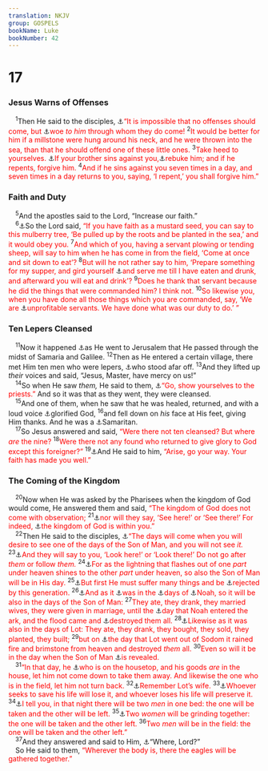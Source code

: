 ```yaml
---
translation: NKJV
group: GOSPELS
bookName: Luke 
bookNumber: 42
---
```


<div class="title"><h1>17</h1><h3>Jesus Warns of Offenses</h3></div>
<span class="verse lu_17_1"> <sup>1</sup>Then He said to the disciples, <a data-toggle="tooltip" data-placement="bottom" title="(1 Cor. 11:19)">⚓</a><font color="red">“It is impossible that no offenses should come, but </font><a data-toggle="tooltip" data-placement="bottom" title="Matt. 18:6, 7; 26:24; Mark 9:42; (2 Thess. 1:6); Jude 11">⚓</a><font color="red">woe <i>to him</i> through whom they do come!</font></span>
<span class="verse lu_17_2"><sup>2</sup><font color="red">It would be better for him if a millstone were hung around his neck, and he were thrown into the sea, than that he should offend one of these little ones.</font></span>
<span class="verse lu_17_3"><sup>3</sup><font color="red">Take heed to yourselves. </font><a data-toggle="tooltip" data-placement="bottom" title="(Matt. 18:15, 21)">⚓</a><font color="red">If your brother sins against you,</font><a data-toggle="tooltip" data-placement="bottom" title="Lev. 19:17; (Prov. 17:10; Gal. 6:1; James 5:19, 20)">⚓</a><font color="red">rebuke him; and if he repents, forgive him.</font></span>
<span class="verse lu_17_4"><sup>4</sup><font color="red">And if he sins against you seven times in a day, and seven times in a day returns to you, saying, ‘I repent,’ you shall forgive him.”</font><br/></span>
<div class="title"><h3>Faith and Duty</h3></div>
<span class="verse lu_17_5"> <sup>5</sup>And the apostles said to the Lord, “Increase our faith.”<br/></span>
<span class="verse lu_17_6"> <sup>6</sup><a data-toggle="tooltip" data-placement="bottom" title="Matt. 17:20; 21:21; (Mark 9:23; 11:23); Luke 13:19">⚓</a>So the Lord said, <font color="red">“If you have faith as a mustard seed, you can say to this mulberry tree, ‘Be pulled up by the roots and be planted in the sea,’ and it would obey you.</font></span>
<span class="verse lu_17_7"><sup>7</sup><font color="red">And which of you, having a servant plowing or tending sheep, will say to him when he has come in from the field, ‘Come at once and sit down to eat’?</font></span>
<span class="verse lu_17_8"><sup>8</sup><font color="red">But will he not rather say to him, ‘Prepare something for my supper, and gird yourself </font><a data-toggle="tooltip" data-placement="bottom" title="(Luke 12:37)">⚓</a><font color="red">and serve me till I have eaten and drunk, and afterward you will eat and drink’?</font></span>
<span class="verse lu_17_9"><sup>9</sup><font color="red">Does he thank that servant because he did the things that were commanded him? I think not.</font></span>
<span class="verse lu_17_10"><sup>10</sup><font color="red">So likewise you, when you have done all those things which you are commanded, say, ‘We are </font><a data-toggle="tooltip" data-placement="bottom" title="Job 22:3; 35:7; Ps. 16:2; Matt. 25:30; Rom. 3:12; 11:35; (1 Cor. 9:16, 17); Philem. 11">⚓</a><font color="red">unprofitable servants. We have done what was our duty to do.’ ”</font><br/></span>
<div class="title"><h3>Ten Lepers Cleansed</h3></div>
<span class="verse lu_17_11"> <sup>11</sup>Now it happened <a data-toggle="tooltip" data-placement="bottom" title="Luke 9:51, 52; John 4:4">⚓</a>as He went to Jerusalem that He passed through the midst of Samaria and Galilee. </span>
<span class="verse lu_17_12"><sup>12</sup>Then as He entered a certain village, there met Him ten men who were lepers, <a data-toggle="tooltip" data-placement="bottom" title="Lev. 13:46; Num. 5:2">⚓</a>who stood afar off. </span>
<span class="verse lu_17_13"><sup>13</sup>And they lifted up <i>their</i> voices and said, “Jesus, Master, have mercy on us!”<br/></span>
<span class="verse lu_17_14"> <sup>14</sup>So when He saw <i>them,</i> He said to them, <a data-toggle="tooltip" data-placement="bottom" title="Lev. 13:1–59; 14:1–32; Matt. 8:4; Luke 5:14">⚓</a><font color="red">“Go, show yourselves to the priests.”</font> And so it was that as they went, they were cleansed.<br/></span>
<span class="verse lu_17_15"> <sup>15</sup>And one of them, when he saw that he was healed, returned, and with a loud voice <a data-toggle="tooltip" data-placement="bottom" title="Luke 5:25; 18:43">⚓</a>glorified God, </span>
<span class="verse lu_17_16"><sup>16</sup>and fell down on <i>his</i> face at His feet, giving Him thanks. And he was a <a data-toggle="tooltip" data-placement="bottom" title="2 Kin. 17:24; Luke 9:52, 53; John 4:9">⚓</a>Samaritan.<br/></span>
<span class="verse lu_17_17"> <sup>17</sup>So Jesus answered and said, <font color="red">“Were there not ten cleansed? But where <i>are</i> the nine?</font></span>
<span class="verse lu_17_18"><sup>18</sup><font color="red">Were there not any found who returned to give glory to God except this foreigner?”</font></span>
<span class="verse lu_17_19"><sup>19</sup><a data-toggle="tooltip" data-placement="bottom" title="Matt. 9:22; Mark 5:34; 10:52; Luke 7:50; 8:48; 18:42">⚓</a>And He said to him, <font color="red">“Arise, go your way. Your faith has made you well.”</font><br/></span>
<div class="title"><h3>The Coming of the Kingdom</h3></div>
<span class="verse lu_17_20"> <sup>20</sup>Now when He was asked by the Pharisees when the kingdom of God would come, He answered them and said, <font color="red">“The kingdom of God does not come with observation;</font></span>
<span class="verse lu_17_21"><sup>21</sup><a data-toggle="tooltip" data-placement="bottom" title="Luke 17:23">⚓</a><font color="red">nor will they say, ‘See here!’ or ‘See there!’ For indeed, </font><a data-toggle="tooltip" data-placement="bottom" title="(Rom. 14:17)">⚓</a><font color="red">the kingdom of God is within you.”</font><br/></span>
<span class="verse lu_17_22"> <sup>22</sup>Then He said to the disciples, <a data-toggle="tooltip" data-placement="bottom" title="Matt. 9:15; Mark 2:20; Luke 5:35; (John 17:12)">⚓</a><font color="red">“The days will come when you will desire to see one of the days of the Son of Man, and you will not see <i>it.</i></font></span>
<span class="verse lu_17_23"><sup>23</sup><a data-toggle="tooltip" data-placement="bottom" title="Matt. 24:23; Mark 13:21; (Luke 21:8)">⚓</a><font color="red">And they will say to you, ‘Look here!’ or ‘Look there!’ Do not go after <i>them</i> or follow <i>them.</i></font></span>
<span class="verse lu_17_24"><sup>24</sup><a data-toggle="tooltip" data-placement="bottom" title="Matt. 24:27">⚓</a><font color="red">For as the lightning that flashes out of one <i>part</i> under heaven shines to the other <i>part</i> under heaven, so also the Son of Man will be in His day.</font></span>
<span class="verse lu_17_25"><sup>25</sup><a data-toggle="tooltip" data-placement="bottom" title="Matt. 26:67; 27:29–31; Mark 8:31; 9:31; 10:33">⚓</a><font color="red">But first He must suffer many things and be </font><a data-toggle="tooltip" data-placement="bottom" title="Luke 9:22">⚓</a><font color="red">rejected by this generation.</font></span>
<span class="verse lu_17_26"><sup>26</sup><a data-toggle="tooltip" data-placement="bottom" title="Matt. 24:37–39">⚓</a><font color="red">And as it </font><a data-toggle="tooltip" data-placement="bottom" title="(Gen. 6:5–7)">⚓</a><font color="red">was in the </font><a data-toggle="tooltip" data-placement="bottom" title="(Gen. 6:8–13)">⚓</a><font color="red">days of </font><a data-toggle="tooltip" data-placement="bottom" title="1 Pet. 3:20">⚓</a><font color="red">Noah, so it will be also in the days of the Son of Man:</font></span>
<span class="verse lu_17_27"><sup>27</sup><font color="red">They ate, they drank, they married wives, they were given in marriage, until the </font><a data-toggle="tooltip" data-placement="bottom" title="Gen. 7:1–16">⚓</a><font color="red">day that Noah entered the ark, and the flood came and </font><a data-toggle="tooltip" data-placement="bottom" title="Gen. 7:19–23">⚓</a><font color="red">destroyed them all.</font></span>
<span class="verse lu_17_28"><sup>28</sup><a data-toggle="tooltip" data-placement="bottom" title="Gen. 19">⚓</a><font color="red">Likewise as it was also in the days of Lot: They ate, they drank, they bought, they sold, they planted, they built;</font></span>
<span class="verse lu_17_29"><sup>29</sup><font color="red">but on </font><a data-toggle="tooltip" data-placement="bottom" title="Gen. 19:16, 24, 29; 2 Pet. 2:6, 7">⚓</a><font color="red">the day that Lot went out of Sodom it rained fire and brimstone from heaven and destroyed <i>them</i> all.</font></span>
<span class="verse lu_17_30"><sup>30</sup><font color="red">Even so will it be in the day when the Son of Man </font><a data-toggle="tooltip" data-placement="bottom" title="(Matt. 16:27); 1 Cor. 1:7; (Col. 3:4; 2 Thess. 1:7); 1 Pet. 1:7; 4:13; 1 John 2:28">⚓</a><font color="red">is revealed.</font><br/></span>
<span class="verse lu_17_31"> <sup>31</sup><font color="red">“In that day, he </font><a data-toggle="tooltip" data-placement="bottom" title="Matt. 24:17, 18; Mark 13:15">⚓</a><font color="red">who is on the housetop, and his goods <i>are</i> in the house, let him not come down to take them away. And likewise the one who is in the field, let him not turn back.</font></span>
<span class="verse lu_17_32"><sup>32</sup><a data-toggle="tooltip" data-placement="bottom" title="Gen. 19:26">⚓</a><font color="red">Remember Lot’s wife.</font></span>
<span class="verse lu_17_33"><sup>33</sup><a data-toggle="tooltip" data-placement="bottom" title="Matt. 10:39; 16:25; Mark 8:35; Luke 9:24; John 12:25">⚓</a><font color="red">Whoever seeks to save his life will lose it, and whoever loses his life will preserve it.</font></span>
<span class="verse lu_17_34"><sup>34</sup><a data-toggle="tooltip" data-placement="bottom" title="Matt. 24:40, 41; (1 Thess. 4:17)">⚓</a><font color="red">I tell you, in that night there will be two <i>men</i> in one bed: the one will be taken and the other will be left.</font></span>
<span class="verse lu_17_35"><sup>35</sup><a data-toggle="tooltip" data-placement="bottom" title="Matt. 24:40, 41">⚓</a><font color="red">Two <i>women</i> will be grinding together: the one will be taken and the other left.</font></span>
<span class="verse lu_17_36"><sup>36</sup><font color="red">Two <i>men</i> will be in the field: the one will be taken and the other left.”</font><br/></span>
<span class="verse lu_17_37"> <sup>37</sup>And they answered and said to Him, <a data-toggle="tooltip" data-placement="bottom" title="Job 39:30; Matt. 24:28">⚓</a>“Where, Lord?”<br/> So He said to them, <font color="red">“Wherever the body is, there the eagles will be gathered together.”</font><br/></span>
